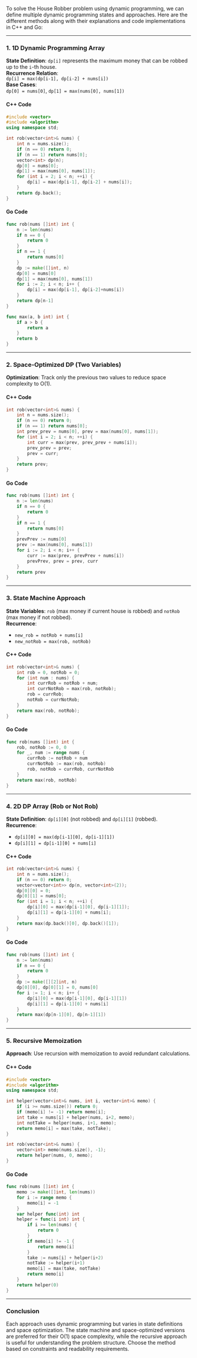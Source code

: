 To solve the House Robber problem using dynamic programming, we can define multiple dynamic programming states and approaches. Here are the different methods along with their explanations and code implementations in C++ and Go:

---

### **1. 1D Dynamic Programming Array**
**State Definition**: `dp[i]` represents the maximum money that can be robbed up to the `i`-th house.  
**Recurrence Relation**:  
`dp[i] = max(dp[i-1], dp[i-2] + nums[i])`  
**Base Cases**:  
`dp[0] = nums[0]`, `dp[1] = max(nums[0], nums[1])`  

#### **C++ Code**
```cpp
#include <vector>
#include <algorithm>
using namespace std;

int rob(vector<int>& nums) {
    int n = nums.size();
    if (n == 0) return 0;
    if (n == 1) return nums[0];
    vector<int> dp(n);
    dp[0] = nums[0];
    dp[1] = max(nums[0], nums[1]);
    for (int i = 2; i < n; ++i) {
        dp[i] = max(dp[i-1], dp[i-2] + nums[i]);
    }
    return dp.back();
}
```

#### **Go Code**
```go
func rob(nums []int) int {
    n := len(nums)
    if n == 0 {
        return 0
    }
    if n == 1 {
        return nums[0]
    }
    dp := make([]int, n)
    dp[0] = nums[0]
    dp[1] = max(nums[0], nums[1])
    for i := 2; i < n; i++ {
        dp[i] = max(dp[i-1], dp[i-2]+nums[i])
    }
    return dp[n-1]
}

func max(a, b int) int {
    if a > b {
        return a
    }
    return b
}
```

---

### **2. Space-Optimized DP (Two Variables)**
**Optimization**: Track only the previous two values to reduce space complexity to O(1).  

#### **C++ Code**
```cpp
int rob(vector<int>& nums) {
    int n = nums.size();
    if (n == 0) return 0;
    if (n == 1) return nums[0];
    int prev_prev = nums[0], prev = max(nums[0], nums[1]);
    for (int i = 2; i < n; ++i) {
        int curr = max(prev, prev_prev + nums[i]);
        prev_prev = prev;
        prev = curr;
    }
    return prev;
}
```

#### **Go Code**
```go
func rob(nums []int) int {
    n := len(nums)
    if n == 0 {
        return 0
    }
    if n == 1 {
        return nums[0]
    }
    prevPrev := nums[0]
    prev := max(nums[0], nums[1])
    for i := 2; i < n; i++ {
        curr := max(prev, prevPrev + nums[i])
        prevPrev, prev = prev, curr
    }
    return prev
}
```

---

### **3. State Machine Approach**
**State Variables**: `rob` (max money if current house is robbed) and `notRob` (max money if not robbed).  
**Recurrence**:  
- `new_rob = notRob + nums[i]`  
- `new_notRob = max(rob, notRob)`  

#### **C++ Code**
```cpp
int rob(vector<int>& nums) {
    int rob = 0, notRob = 0;
    for (int num : nums) {
        int currRob = notRob + num;
        int currNotRob = max(rob, notRob);
        rob = currRob;
        notRob = currNotRob;
    }
    return max(rob, notRob);
}
```

#### **Go Code**
```go
func rob(nums []int) int {
    rob, notRob := 0, 0
    for _, num := range nums {
        currRob := notRob + num
        currNotRob := max(rob, notRob)
        rob, notRob = currRob, currNotRob
    }
    return max(rob, notRob)
}
```

---

### **4. 2D DP Array (Rob or Not Rob)**
**State Definition**: `dp[i][0]` (not robbed) and `dp[i][1]` (robbed).  
**Recurrence**:  
- `dp[i][0] = max(dp[i-1][0], dp[i-1][1])`  
- `dp[i][1] = dp[i-1][0] + nums[i]`  

#### **C++ Code**
```cpp
int rob(vector<int>& nums) {
    int n = nums.size();
    if (n == 0) return 0;
    vector<vector<int>> dp(n, vector<int>(2));
    dp[0][0] = 0;
    dp[0][1] = nums[0];
    for (int i = 1; i < n; ++i) {
        dp[i][0] = max(dp[i-1][0], dp[i-1][1]);
        dp[i][1] = dp[i-1][0] + nums[i];
    }
    return max(dp.back()[0], dp.back()[1]);
}
```

#### **Go Code**
```go
func rob(nums []int) int {
    n := len(nums)
    if n == 0 {
        return 0
    }
    dp := make([][2]int, n)
    dp[0][0], dp[0][1] = 0, nums[0]
    for i := 1; i < n; i++ {
        dp[i][0] = max(dp[i-1][0], dp[i-1][1])
        dp[i][1] = dp[i-1][0] + nums[i]
    }
    return max(dp[n-1][0], dp[n-1][1])
}
```

---

### **5. Recursive Memoization**
**Approach**: Use recursion with memoization to avoid redundant calculations.  

#### **C++ Code**
```cpp
#include <vector>
#include <algorithm>
using namespace std;

int helper(vector<int>& nums, int i, vector<int>& memo) {
    if (i >= nums.size()) return 0;
    if (memo[i] != -1) return memo[i];
    int take = nums[i] + helper(nums, i+2, memo);
    int notTake = helper(nums, i+1, memo);
    return memo[i] = max(take, notTake);
}

int rob(vector<int>& nums) {
    vector<int> memo(nums.size(), -1);
    return helper(nums, 0, memo);
}
```

#### **Go Code**
```go
func rob(nums []int) int {
    memo := make([]int, len(nums))
    for i := range memo {
        memo[i] = -1
    }
    var helper func(int) int
    helper = func(i int) int {
        if i >= len(nums) {
            return 0
        }
        if memo[i] != -1 {
            return memo[i]
        }
        take := nums[i] + helper(i+2)
        notTake := helper(i+1)
        memo[i] = max(take, notTake)
        return memo[i]
    }
    return helper(0)
}
```

---

### **Conclusion**
Each approach uses dynamic programming but varies in state definitions and space optimization. The state machine and space-optimized versions are preferred for their O(1) space complexity, while the recursive approach is useful for understanding the problem structure. Choose the method based on constraints and readability requirements.